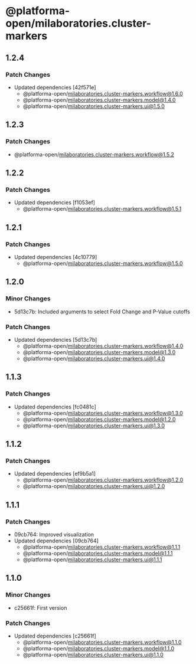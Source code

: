 # @platforma-open/milaboratories.cluster-markers

## 1.2.4

### Patch Changes

- Updated dependencies [42f571e]
  - @platforma-open/milaboratories.cluster-markers.workflow@1.6.0
  - @platforma-open/milaboratories.cluster-markers.model@1.4.0
  - @platforma-open/milaboratories.cluster-markers.ui@1.5.0

## 1.2.3

### Patch Changes

- @platforma-open/milaboratories.cluster-markers.workflow@1.5.2

## 1.2.2

### Patch Changes

- Updated dependencies [f1053ef]
  - @platforma-open/milaboratories.cluster-markers.workflow@1.5.1

## 1.2.1

### Patch Changes

- Updated dependencies [4c10779]
  - @platforma-open/milaboratories.cluster-markers.workflow@1.5.0

## 1.2.0

### Minor Changes

- 5d13c7b: Included arguments to select Fold Change and P-Value cutoffs

### Patch Changes

- Updated dependencies [5d13c7b]
  - @platforma-open/milaboratories.cluster-markers.workflow@1.4.0
  - @platforma-open/milaboratories.cluster-markers.model@1.3.0
  - @platforma-open/milaboratories.cluster-markers.ui@1.4.0

## 1.1.3

### Patch Changes

- Updated dependencies [fc0481c]
  - @platforma-open/milaboratories.cluster-markers.workflow@1.3.0
  - @platforma-open/milaboratories.cluster-markers.model@1.2.0
  - @platforma-open/milaboratories.cluster-markers.ui@1.3.0

## 1.1.2

### Patch Changes

- Updated dependencies [ef9b5a1]
  - @platforma-open/milaboratories.cluster-markers.workflow@1.2.0
  - @platforma-open/milaboratories.cluster-markers.ui@1.2.0

## 1.1.1

### Patch Changes

- 09cb764: Improved visualization
- Updated dependencies [09cb764]
  - @platforma-open/milaboratories.cluster-markers.workflow@1.1.1
  - @platforma-open/milaboratories.cluster-markers.model@1.1.1
  - @platforma-open/milaboratories.cluster-markers.ui@1.1.1

## 1.1.0

### Minor Changes

- c25661f: First version

### Patch Changes

- Updated dependencies [c25661f]
  - @platforma-open/milaboratories.cluster-markers.workflow@1.1.0
  - @platforma-open/milaboratories.cluster-markers.model@1.1.0
  - @platforma-open/milaboratories.cluster-markers.ui@1.1.0
